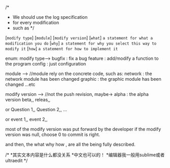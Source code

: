 /*
* We should use the log specification
* for every modification
* such as
*/

[`modify type`] [`module`] [`modify version`]
[`what`] `a statement for what a modification you do`
[`why`]  `a statement for why you select this way to modify it`
[`how`]  `a statement for how to implement it`

enum:
modify type-->
bugfix  :  fix a bug
feature :  add/modify a function to the program
config  :  just configuration 

module  -->   //module rely on the concrete code, such as:
network  :  the network module has been changed
graphic  :  the graphic module has been changed
...etc

modify version  -->    //not the push revision, maybe->
alpha : the alpha version
beta,,
releas,,

or 
Question 1,,
Question 2,,
...

or
event 1,,
event 2,,

most of the modify version was put forward by the developer
if the modify version was null, choose 0 to commit is right.

and then, the what why how ,  are all the being fully described.

/*
*其实文本内容是什么都没关系
*中文也可以的！
*编辑器我一般用sublime或者ultraedit
*/